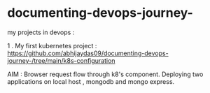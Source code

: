 # documenting-devops-journey-
my projects in devops :

1 . My first kubernetes project : https://github.com/abhijaydas09/documenting-devops-journey-/tree/main/k8s-configuration

AIM : Browser request flow through k8's component. Deploying two applications on local host , mongodb and mongo express.

